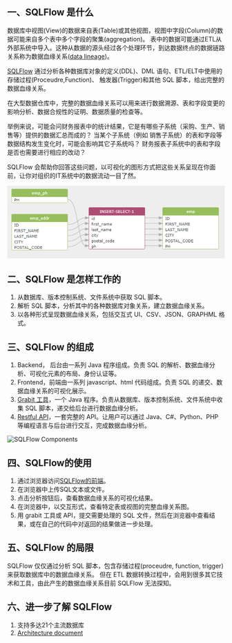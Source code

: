 ## 一、SQLFlow 是什么

数据库中视图(View)的数据来自表(Table)或其他视图，视图中字段(Column)的数据可能来自多个表中多个字段的聚集(aggregation)。
表中的数据可能通过ETL从外部系统中导入。这种从数据的源头经过各个处理环节，到达数据终点的数据链路关系称为数据血缘关系([data lineage](https://en.wikipedia.org/wiki/Data_lineage))。

[SQLFlow](https://sqlflow.gudusoft.com/) 通过分析各种数据库对象的定义(DDL)、DML 语句、ETL/ELT中使用的存储过程(Proceudre,Function)、
触发器(Trigger)和其他 SQL 脚本，给出完整的数据血缘关系。


在大型数据仓库中，完整的数据血缘关系可以用来进行数据溯源、表和字段变更的影响分析、数据合规性的证明、数据质量的检查等。

举例来说，可能会问财务报表中的统计结果，它是有哪些子系统（采购、生产、销售等）提供的数据汇总而成的？
当某个子系统（例如 销售子系统）的表和字段等数据结构发生变化时，可能会影响其它子系统吗？
财务报表子系统中的表和字段是否也需要进行相应的改动？

SQLFlow 会帮助你回答这些问题，以可视化的图形方式把这些关系呈现在你面前，让你对组织的IT系统中的数据流动一目了然。

![SQLFlow Introduce](images/sqlflow_introduce1.png)

## 二、SQLFlow 是怎样工作的

1. 从数据库、版本控制系统、文件系统中获取 SQL 脚本。
2. 解析 SQL 脚本，分析其中的各种数据库对象关系，建立数据血缘关系。
3. 以各种形式呈现数据血缘关系，包括交互式 UI、CSV、JSON、GRAPHML 格式。

## 三、SQLFlow 的组成

1. Backend， 后台由一系列 Java 程序组成。负责 SQL 的解析、数据血缘分析、可视化元素的布局、身份认证等。
2. Frontend，前端由一系列 javascript、html 代码组成。负责 SQL 的递交、数据血缘关系的可视化展示。
3. [Grabit 工具](https://www.gudusoft.com/grabit/)，一个 Java 程序。负责从数据库、版本控制系统、文件系统中收集 SQL 脚本，递交给后台进行数据血缘分析。
4. [Restful API](https://github.com/sqlparser/sqlflow_public/tree/master/api)，一套完整的 API。让用户可以通过 Java、C#、Python、PHP 等编程语言与后台进行交互，完成数据血缘分析。

![SQLFlow Components](https://github.com/sqlparser/sqlflow_public/raw/master/sqlflow_components.png)

## 四、SQLFlow的使用

1. 通过浏览器访问[SQLFlow的前端](https://sqlflow.gudusoft.com/)。
2. 在浏览器中上传SQL文本或文件。
3. 点击分析按钮后，查看数据血缘关系的可视化结果。
4. 在浏览器中，以交互形式，查看特定表或视图的完整血缘关系图。
5. 用 grabit 工具或 API，提交需要处理的 SQL 文件，然后在浏览器中查看结果，或在自己的代码中对返回的结果做进一步处理。

## 五、SQLFlow 的局限

SQLFlow 仅仅通过分析 SQL 脚本，包含存储过程(proceudre, function, trigger)来获取数据库中的数据血缘关系。
但在 ETL 数据转换过程中，会用到很多其它技术和工具，由此产生的数据血缘关系目前 SQLFlow 无法探知。

## 六、进一步了解 SQLFlow
1. 支持多达21个主流数据库
2. [Architecture document](sqlflow_architecture.md)